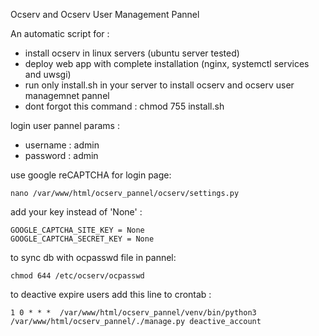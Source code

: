 Ocserv and Ocserv User Management Pannel

An automatic script for :
   - install ocserv in linux servers (ubuntu server tested)
   - deploy web app with complete installation (nginx, systemctl services and uwsgi)
   - run only install.sh in your server to install ocserv and ocserv user managemnet pannel
   - dont forgot this command : chmod 755 install.sh

login user pannel params : 

   - username : admin
   - password : admin
    

use google reCAPTCHA for login page:
```
nano /var/www/html/ocserv_pannel/ocserv/settings.py 
```
add your key instead of  'None' :
```
GOOGLE_CAPTCHA_SITE_KEY = None
GOOGLE_CAPTCHA_SECRET_KEY = None
```
to sync db with ocpasswd file in pannel:
```   
chmod 644 /etc/ocserv/ocpasswd 
```  
to deactive expire users add this line to crontab :
```    
1 0 * * *  /var/www/html/ocserv_pannel/venv/bin/python3 /var/www/html/ocserv_pannel/./manage.py deactive_account
```
